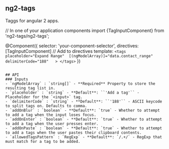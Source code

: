 ## ng2-tags ##


Taggs for angular 2 apps.

// In one of your application components
import {TagInputComponent} from 'ng2-tags/ng2-tags';

@Component({
    selector: 'your-component-selector',
    directives: [TagInputComponent] // Add to directives
    template: `<tags placeholder="Expand Range" 
    [(ngModelArray)]="data.contact_range" delimiterCode="188"   >
                </tags>`
})
```

## API
### Inputs
- `ngModelArray` : `string[]` - **Required** Property to store the resulting tag list in.
- `placeholder` : `string` - **Default**: ``'Add a tag'`` - Placeholder for the `<input>` tag.
- `delimiterCode` : `string` - **Default**: ``'188'`` - ASCII keycode to split tags on. Defaults to comma.
- `addOnBlur` : `boolean` - **Default**: `true` - Whether to attempt to add a tag when the input loses focus.
- `addOnEnter` : `boolean` - **Default**: `true` - Whether to attempt to add a tag when the user presses enter.
- `addOnPaste` : `boolean` - **Default**: `true` - Whether to attempt to add a tags when the user pastes their clipboard contents.
- `allowedTagsPattern` : `RegExp` - **Default**: `/.+/` - RegExp that must match for a tag to be added.
